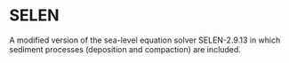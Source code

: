 # SELEN
A modified version of the sea-level equation solver SELEN-2.9.13 in which sediment processes (deposition and compaction) are included. 
